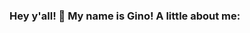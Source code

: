 ### Hey y'all! 👋 My name is Gino! A little about me:
<!--
**gochoa1088/gochoa1088** is a ✨ _special_ ✨ repository because its `README.md` (this file) appears on your GitHub profile.

Here are some ideas to get you started:


 ...
- 👯 I’m looking to collaborate on ...
- 🤔 I’m looking for help with ...
- 💬 Ask me about ...
-  ...
 ...
 ...
-->
